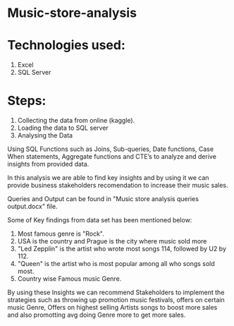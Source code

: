 # Music-store-analysis

# Technologies used:
1) Excel
2) SQL Server

# Steps:
1) Collecting the data from online (kaggle).
2) Loading the data to SQL server
3) Analysing the Data

Using SQL Functions such as Joins, Sub-queries, Date functions, Case When statements, Aggregate functions and CTE’s to analyze and derive insights from provided data.


In this analysis we are able to find key insights and by using it we can provide business stakeholders recomendation to increase their music sales.

Queries and Output can be found in "Music store analysis queries output.docx" file.

Some of Key findings from data set has been mentioned below:

1) Most famous genre is "Rock".
2) USA is the country  and Prague is the city where music sold more
3) "Led Zepplin" is the artist who wrote most songs 114, followed by U2 by 112.
4) "Queen" is the artist who is most popular among all who songs sold most.
5) Country wise Famous music Genre.


By using these Insights we can recommend Stakeholders to implement the strategies such as throwing up promotion music festivals, offers on certain music Genre, Offers on highest selling Artists songs to boost more sales and also promotting avg doing Genre more to get more sales.
